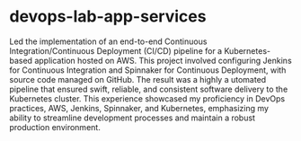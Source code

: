 # devops-lab-app-services
Led the implementation of an end-to-end Continuous Integration/Continuous Deployment (CI/CD) pipeline
for a Kubernetes-based application hosted on AWS. This project involved configuring Jenkins for Continuous 
Integration and Spinnaker for Continuous Deployment, with source code managed on GitHub. The result was a highly a
utomated pipeline that ensured swift, reliable, and consistent software delivery to the Kubernetes cluster. 
This experience showcased my proficiency in DevOps practices, AWS, Jenkins, Spinnaker, and Kubernetes, emphasizing my 
ability to streamline development processes and maintain a robust production environment.
